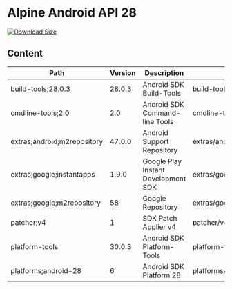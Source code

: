 # Alpine Android API 28

[![Download Size](https://images.microbadger.com/badges/image/alvrme/alpine-android:android-28.svg)](https://microbadger.com/images/alvrme/alpine-android:android-28)

## Content

| Path                        | Version | Description                         | Location                     |
|-----------------------------|---------|-------------------------------------|------------------------------|
| build-tools;28.0.3          | 28.0.3  | Android SDK Build-Tools             | build-tools/28.0.3/          |
| cmdline-tools;2.0           | 2.0     | Android SDK Command-line Tools      | cmdline-tools/tools/         |
| extras;android;m2repository | 47.0.0  | Android Support Repository          | extras/android/m2repository/ |
| extras;google;instantapps   | 1.9.0   | Google Play Instant Development SDK | extras/google/instantapps/   |
| extras;google;m2repository  | 58      | Google Repository                   | extras/google/m2repository/  |
| patcher;v4                  | 1       | SDK Patch Applier v4                | patcher/v4/                  |
| platform-tools              | 30.0.3  | Android SDK Platform-Tools          | platform-tools/              |
| platforms;android-28        | 6       | Android SDK Platform 28             | platforms/android-28/        |